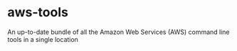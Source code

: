 aws-tools
=========

An up-to-date bundle of all the Amazon Web Services (AWS) command line tools in a single location